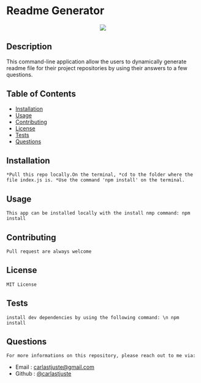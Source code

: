 # Readme Generator 
  <p align="center"><img src='https://img.shields.io/badge/license-MIT-blue.svg'</p>

  ## Description
  This command-line application allow the users to dynamically generate readme file for their project repositories by using their answers to a few questions.

  ## Table of Contents

  * [Installation](#installation)
  * [Usage](#usage)
  * [Contributing](#Contributing)
  * [License](#license)
  * [Tests](#license)
  * [Questions](#questions)

  ## Installation
    *Pull this repo locally.On the terminal, *cd to the folder where the file index.js is. *Use the command 'npm install' on the terminal.
  
  ## Usage
    This app can be installed locally with the install nmp command: npm install

  ## Contributing
    Pull request are always welcome

  ## License
    MIT License

  ## Tests
    install dev dependencies by using the following command: \n npm install

  ## Questions
    For more informations on this repository, please reach out to me via:
* Email : carlastjuste@gmail.com
* Github : [@carlastjuste](https://github.com/carlastjuste)



